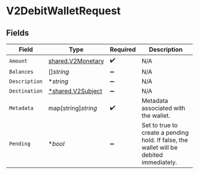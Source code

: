 # V2DebitWalletRequest


## Fields

| Field                                                                                   | Type                                                                                    | Required                                                                                | Description                                                                             |
| --------------------------------------------------------------------------------------- | --------------------------------------------------------------------------------------- | --------------------------------------------------------------------------------------- | --------------------------------------------------------------------------------------- |
| `Amount`                                                                                | [shared.V2Monetary](../../../pkg/models/shared/v2monetary.md)                           | :heavy_check_mark:                                                                      | N/A                                                                                     |
| `Balances`                                                                              | []*string*                                                                              | :heavy_minus_sign:                                                                      | N/A                                                                                     |
| `Description`                                                                           | **string*                                                                               | :heavy_minus_sign:                                                                      | N/A                                                                                     |
| `Destination`                                                                           | [*shared.V2Subject](../../../pkg/models/shared/v2subject.md)                            | :heavy_minus_sign:                                                                      | N/A                                                                                     |
| `Metadata`                                                                              | map[string]*string*                                                                     | :heavy_check_mark:                                                                      | Metadata associated with the wallet.                                                    |
| `Pending`                                                                               | **bool*                                                                                 | :heavy_minus_sign:                                                                      | Set to true to create a pending hold. If false, the wallet will be debited immediately. |